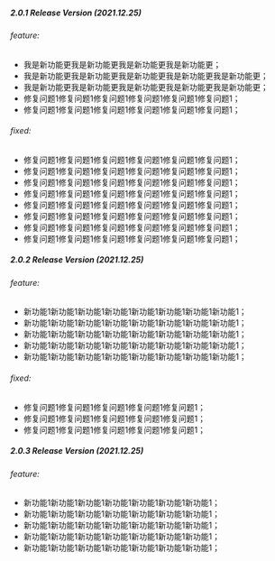 

##### 2.0.1 Release Version (2021.12.25)
###### feature:
- 我是新功能更我是新功能更我是新功能更我是新功能更；
- 我是新功能更我是新功能更我是新功能更我是新功能更我是新功能更；
- 我是新功能更我是新功能更我是新功能更我是新功能更我是新功能更；
- 修复问题1修复问题1修复问题1修复问题1修复问题1修复问题1；
- 修复问题1修复问题1修复问题1修复问题1修复问题1修复问题1；

###### fixed:
- 修复问题1修复问题1修复问题1修复问题1修复问题1修复问题1；
- 修复问题1修复问题1修复问题1修复问题1修复问题1修复问题1；
- 修复问题1修复问题1修复问题1修复问题1修复问题1修复问题1；
- 修复问题1修复问题1修复问题1修复问题1修复问题1修复问题1；
- 修复问题1修复问题1修复问题1修复问题1修复问题1修复问题1；
- 修复问题1修复问题1修复问题1修复问题1修复问题1修复问题1；
- 修复问题1修复问题1修复问题1修复问题1修复问题1修复问题1；
- 修复问题1修复问题1修复问题1修复问题1修复问题1修复问题1；

##### 2.0.2 Release Version (2021.12.25)
###### feature:
- 新功能1新功能1新功能1新功能1新功能1新功能1新功能1新功能1；
- 新功能1新功能1新功能1新功能1新功能1新功能1新功能1新功能1；
- 新功能1新功能1新功能1新功能1新功能1新功能1新功能1新功能1；
- 新功能1新功能1新功能1新功能1新功能1新功能1新功能1新功能1；
- 新功能1新功能1新功能1新功能1新功能1新功能1新功能1新功能1；

###### fixed:
- 修复问题1修复问题1修复问题1修复问题1修复问题1；
- 修复问题1修复问题1修复问题1修复问题1修复问题1；
- 修复问题1修复问题1修复问题1修复问题1修复问题1；

##### 2.0.3 Release Version (2021.12.25)
###### feature:
- 新功能1新功能1新功能1新功能1新功能1新功能1新功能1；
- 新功能1新功能1新功能1新功能1新功能1新功能1新功能1；
- 新功能1新功能1新功能1新功能1新功能1新功能1新功能1；
- 新功能1新功能1新功能1新功能1新功能1新功能1新功能1；
- 新功能1新功能1新功能1新功能1新功能1新功能1新功能1；